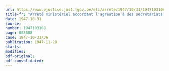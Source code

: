 ```yaml
---
url: https://www.ejustice.just.fgov.be/eli/arrete/1947/10/31/1947103108/justel
title-fr: "Arrêté ministériel accordant l'agréation à des secrétariats sociaux d'Employeurs"
date: 1947-10-31
source:
number: 1947103108
page: 888888
case: 1947-10-31/36
publication: 1947-11-28
starts:
modifies:
pdf-original:
pdf-consolidated:
---
```



